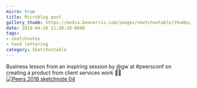 ```yaml
---
micro: true
title: Microblog post
gallery_thumb: https://media.bennorris.com/images/sketchnotable/thumbs/peers-2018-sketchnote-04.jpg
date: 2018-04-26 11:20:10-0600
tags:
- sketchnotes
- hand lettering
category: Sketchnotable
---
```


Business lesson from an inspiring session by @gw at #peersconf on creating a product from client services work ✍🏼 [![Peers 2018 sketchnote 04](https://media.bennorris.com/images/sketchnotable/peers-2018/peers-2018-sketchnote-04.jpg)](https://media.bennorris.com/images/sketchnotable/peers-2018/peers-2018-sketchnote-04.jpg)